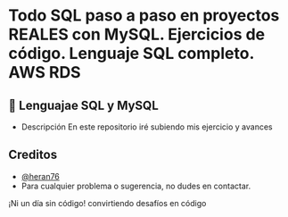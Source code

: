 
# Todo SQL paso a paso en proyectos REALES con MySQL. Ejercicios de código. Lenguaje SQL completo. AWS RDS



## 🚀 Lenguajae SQL y MySQL
- Descripción
En este repositorio iré subiendo mis ejercicio y avances 


## Creditos


- [@heran76](https://github.com/Heran76)
- Para cualquier problema o sugerencia, no dudes en contactar.


¡Ni un día sin código!
convirtiendo desafíos en código 

